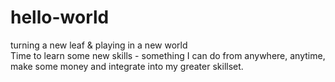 # hello-world
turning a new leaf &amp; playing in a new world<br>
Time to learn some new skills - something I can do from anywhere, anytime, make some money and integrate into my greater skillset.
